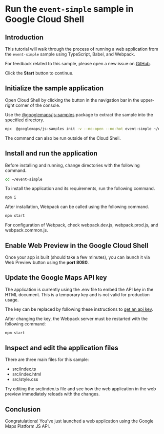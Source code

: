 # Run the `event-simple` sample in Google Cloud Shell

<walkthrough-tutorial-duration duration="10"/>

## Introduction

This tutorial will walk through the process of running a web application from
the `event-simple` sample using TypeScript, Babel, and Webpack.

For feedback related to this sample, please open a new issue on
[GitHub](https://github.com/googlemaps/js-samples/issues).

Click the **Start** button to continue.

## Initialize the sample application

Open Cloud Shell by clicking the
<walkthrough-cloud-shell-icon></walkthrough-cloud-shell-icon> button in the
navigation bar in the upper-right corner of the console.

Use the [@googlemaps/js-samples](https://www.npmjs.com/package/@googlemaps/js-samples) package to
extract the sample into the specified directory.

```bash
npx  @googlemaps/js-samples init -v --no-open --no-hot event-simple ~/event-simple
```

The command can also be run outside of the Cloud Shell.

## Install and run the application

Before installing and running, change directories with the following command.

```bash
cd ~/event-simple
```

To install the application and its requirements, run the following command.

```bash
npm i
```

After installation, Webpack can be called using the following command.

```bash
npm start
```

For configuration of Webpack, check
<walkthrough-editor-open-file filePath="event-simple/webpack.dev.js">webpack.dev.js</walkthrough-editor-open-file>,
<walkthrough-editor-open-file filePath="event-simple/webpack.prod.js">webpack.prod.js</walkthrough-editor-open-file>,
and
<walkthrough-editor-open-file filePath="event-simple/webpack.common.js">webpack.common.js</walkthrough-editor-open-file>.

## Enable Web Preview in the Google Cloud Shell

Once your app is built (should take a few minutes), you can launch it via
<walkthrough-spotlight-pointer target="cloudshell" spotlightId="devshell-web-preview-button">Web
Preview button</walkthrough-spotlight-pointer> using the **port 8080**.

## Update the Google Maps API key

The application is currently using the
<walkthrough-editor-open-file filePath="event-simple/.env">.env</walkthrough-editor-open-file>
file to embed the API key in the HTML document. This is a temporary key and is
not valid for production usage.

The key can be replaced by following these instructions to
[get an api key](https://developers.google.com/maps/documentation/javascript/get-api-key).

After changing the key, the Webpack server must be restarted with the following
command:

```bash
npm start
```

## Inspect and edit the application files

There are three main files for this sample:

*   <walkthrough-editor-open-file filePath="event-simple/src/index.ts">src/index.ts</walkthrough-editor-open-file>
*   <walkthrough-editor-open-file filePath="event-simple/src/index.html">src/index.html</walkthrough-editor-open-file>
*   <walkthrough-editor-open-file filePath="event-simple/src/style.css">src/style.css</walkthrough-editor-open-file>

Try editing the <walkthrough-editor-open-file filePath="event-simple/src/index.ts">src/index.ts</walkthrough-editor-open-file> file and see how the web application in the web preview immediately reloads with the changes.

## Conclusion

<walkthrough-conclusion-trophy></walkthrough-conclusion-trophy>

Congratulations! You've just launched a web application using the Google Maps
Platform JS API.
